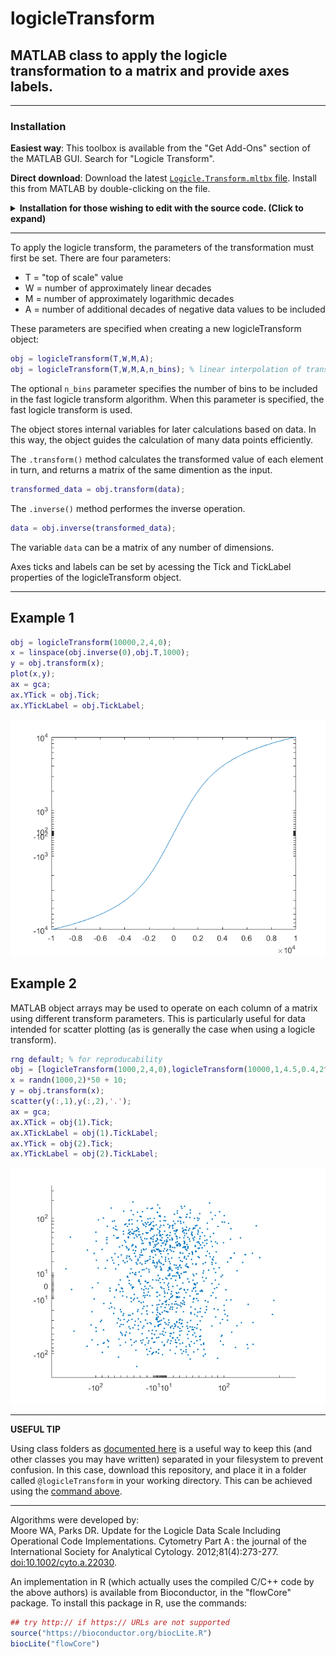 # logicleTransform

## MATLAB class to apply the logicle transformation to a matrix and provide axes labels.

----------------------------------------------------------------------------------------------------------------------------

### Installation

**Easiest way**:
This toolbox is available from the "Get Add-Ons" section of the MATLAB GUI. Search for "Logicle Transform".

**Direct download**:
Download the latest [`Logicle.Transform.mltbx` file](https://github.com/harleyday/logicleTransform-for-MATLAB/releases/download/1.0/Logicle.Transform.mltbx). Install this from MATLAB by double-clicking on the file.

<details id="source-installation">
  <summary>
    <strong>Installation for those wishing to edit with the source code. (Click to expand)</strong>
  </summary>
  These instructions will place the source code in your working directory so that you can edit it as you wish.  
  <strong>For linux users</strong>
  <br>
  Go to your working directory for your MATLAB project, and extract the `@logicleTransform` directory from the latest release archive. This can be done using a curl one-liner:
  <br>
  <pre><code>cd path/to/working/directory
curl -L https://github.com/harleyday/logicleTransform-for-MATLAB/archive/1.0.tar.gz | tar -xzf - --strip-components=1 logicleTransform-for-MATLAB-1.0/@logicleTransform/</code></pre>

  <strong>For windows users</strong>
  <br>
  Download and extract the <a href="https://github.com/harleyday/logicleTransform-for-MATLAB/releases/download/1.0/logicleTransform.zip">zip file</a>. The folder `@logicleTransform` should be placed into your working directory.
</details>

----------------------------------------------------------------------------------------------------------------------------

To apply the logicle transform, the parameters of the transformation must first be set. There are four parameters:

* T = "top of scale" value
* W = number of approximately linear decades
* M = number of approximately logarithmic decades
* A = number of additional decades of negative data values to be included

These parameters are specified when creating a new logicleTransform object:
```MATLAB
obj = logicleTransform(T,W,M,A);
obj = logicleTransform(T,W,M,A,n_bins); % linear interpolation of transform with n_bins evaluated points
```
The optional `n_bins` parameter specifies the number of bins to be included in the fast logicle transform algorithm. When this parameter is specified, the fast logicle transform is used.

The object stores internal variables for later calculations based on data. In this way, the object guides the calculation of many data points efficiently.

The ``.transform()`` method calculates the transformed value of each element in turn, and returns a matrix of the same dimention as the input.
```MATLAB
transformed_data = obj.transform(data);
```

The ``.inverse()`` method performes the inverse operation.
```MATLAB
data = obj.inverse(transformed_data);
```

The variable `data` can be a matrix of any number of dimensions.

Axes ticks and labels can be set by acessing the Tick and TickLabel properties of the logicleTransform object.

---
## Example 1
```MATLAB
obj = logicleTransform(10000,2,4,0);
x = linspace(obj.inverse(0),obj.T,1000);
y = obj.transform(x);
plot(x,y);
ax = gca;
ax.YTick = obj.Tick;
ax.YTickLabel = obj.TickLabel;
```
![alt text](Example_1_img.png?raw=true "transformation curve")

## Example 2
MATLAB object arrays may be used to operate on each column of a matrix using different transform parameters. This is particularly useful for data intended for scatter plotting (as is generally the case when using a logicle transform).
```MATLAB
rng default; % for reproducability
obj = [logicleTransform(1000,2,4,0),logicleTransform(10000,1,4.5,0.4,2^6)];
x = randn(1000,2)*50 + 10;
y = obj.transform(x);
scatter(y(:,1),y(:,2),'.');
ax = gca;
ax.XTick = obj(1).Tick;
ax.XTickLabel = obj(1).TickLabel;
ax.YTick = obj(2).Tick;
ax.YTickLabel = obj(2).TickLabel;
```
![alt text](Example_2_img.png?raw=true "scattered transformed data")

---
**USEFUL TIP**

Using class folders as [documented here](https://uk.mathworks.com/help/matlab/matlab_oop/organizing-classes-in-folders.html) is a useful way to keep this (and other classes you may have written) separated in your filesystem to prevent confusion. In this case, download this repository, and place it in a folder called ``@logicleTransform`` in your working directory. This can be achieved using the [command above](#source-installation).

---
Algorithms were developed by:  
Moore WA, Parks DR. Update for the Logicle Data Scale Including Operational Code Implementations. Cytometry Part A : the journal of the International Society for Analytical Cytology. 2012;81(4):273-277. [doi:10.1002/cyto.a.22030](http://onlinelibrary.wiley.com/doi/10.1002/cyto.a.22030/abstract).

An implementation in R (which actually uses the compiled C/C++ code by the above authors) is available from Bioconductor, in the "flowCore" package. To install this package in R, use the commands:
```R
## try http:// if https:// URLs are not supported
source("https://bioconductor.org/biocLite.R")
biocLite("flowCore")
```
